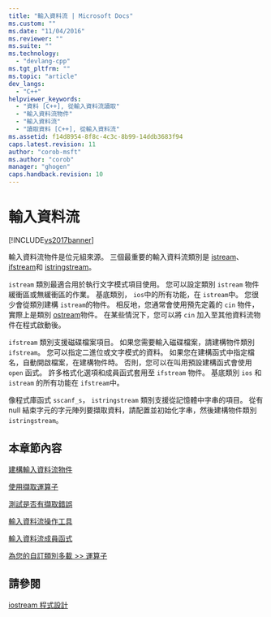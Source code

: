 ```yaml
---
title: "輸入資料流 | Microsoft Docs"
ms.custom: ""
ms.date: "11/04/2016"
ms.reviewer: ""
ms.suite: ""
ms.technology: 
  - "devlang-cpp"
ms.tgt_pltfrm: ""
ms.topic: "article"
dev_langs: 
  - "C++"
helpviewer_keywords: 
  - "資料 [C++], 從輸入資料流讀取"
  - "輸入資料流物件"
  - "輸入資料流"
  - "讀取資料 [C++], 從輸入資料流"
ms.assetid: f14d8954-8f8c-4c3c-8b99-14ddb3683f94
caps.latest.revision: 11
author: "corob-msft"
ms.author: "corob"
manager: "ghogen"
caps.handback.revision: 10
---
```

# 輸入資料流
[!INCLUDE[vs2017banner](../assembler/inline/includes/vs2017banner.md)]

輸入資料流物件是位元組來源。  三個最重要的輸入資料流類別是 [istream](http://msdn.microsoft.com/zh-tw/6801779e-260e-416d-b4ec-fef5ff1b2371)、 [ifstream](../Topic/ifstream.md)和 [istringstream](../Topic/istringstream.md)。  
  
 `istream` 類別最適合用於執行文字模式項目使用。  您可以設定類別 `istream` 物件緩衝區或無緩衝區的作業。  基底類別， `ios`中的所有功能，在 `istream`中。  您很少會從類別建構 `istream`的物件。  相反地，您通常會使用預先定義的 `cin` 物件，實際上是類別 [ostream](../standard-library/ostream.md)物件。  在某些情況下，您可以將 `cin` 加入至其他資料流物件在程式啟動後。  
  
 `ifstream` 類別支援磁碟檔案項目。  如果您需要輸入磁碟檔案，請建構物件類別 `ifstream`。  您可以指定二進位或文字模式的資料。  如果您在建構函式中指定檔名，自動開啟檔案，在建構物件時。  否則，您可以在叫用預設建構函式會使用 `open` 函式。  許多格式化選項和成員函式套用至 `ifstream` 物件。  基底類別 `ios` 和 `istream` 的所有功能在 `ifstream`中。  
  
 像程式庫函式 `sscanf_s`， `istringstream` 類別支援從記憶體中字串的項目。  從有 null 結束字元的字元陣列要擷取資料，請配置並初始化字串，然後建構物件類別 `istringstream`。  
  
## 本章節內容  
 [建構輸入資料流物件](../standard-library/constructing-input-stream-objects.md)  
  
 [使用擷取運算子](../standard-library/using-extraction-operators.md)  
  
 [測試是否有擷取錯誤](../standard-library/testing-for-extraction-errors.md)  
  
 [輸入資料流操作工具](../standard-library/input-stream-manipulators.md)  
  
 [輸入資料流成員函式](../standard-library/input-stream-member-functions.md)  
  
 [為您的自訂類別多載 \>\> 運算子](../standard-library/overloading-the-input-operator-for-your-own-classes.md)  
  
## 請參閱  
 [iostream 程式設計](../standard-library/iostream-programming.md)